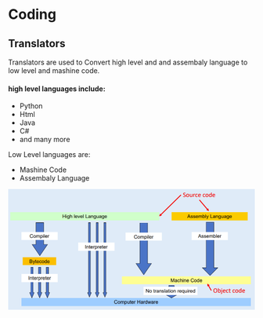 # Coding

## Translators

Translators are used to Convert high level and and assembaly language to low level and mashine code.

#### high level languages include:
- Python
- Html
- Java
- C#
- and many more

Low Level languages are: 
- Mashine Code
- Assembaly Language


<p align="left">
	<img src="files/translator.jpg">
</p>
